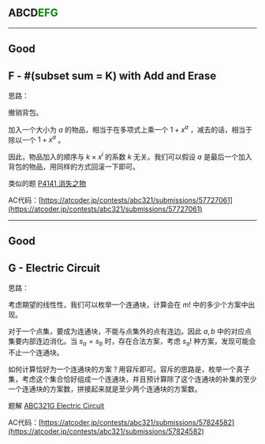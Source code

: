 ## ABCD<font color=green>EFG</font>

---

## Good

## F - #(subset sum = K) with Add and Erase

思路：

撤销背包。

加入一个大小为 $a$ 的物品，相当于在多项式上乘一个 $1+x^a$ ，减去的话，相当于除以一个 $1+x^a$ 。

因此，物品加入的顺序与 $k\times x^i$ 的系数 $k$ 无关。我们可以假设 $a$ 是最后一个加入背包的物品，用同样的方式回滚一下即可。

类似的题 [P4141 消失之物](https://www.luogu.com.cn/problem/P4141)

AC代码：[https://atcoder.jp/contests/abc321/submissions/57727061](https://atcoder.jp/contests/abc321/submissions/57727061)

---

## Good

## G - Electric Circuit

思路：

考虑期望的线性性，我们可以枚举一个连通块，计算会在 $m!$ 中的多少个方案中出现。

对于一个点集，要成为连通块，不能与点集外的点有连边。因此 $a, b$ 中的对应点集要内部连边消化。当 $s_a = s_b$ 时，存在合法方案，考虑 $s_a!$ 种方案，发现可能会不止一个连通块。

如何计算恰好为一个连通块的方案？用容斥即可。容斥的思路是，枚举一个真子集，考虑这个集合恰好组成一个连通块，并且预计算除了这个连通块的补集的至少一个连通块的方案数，拼接起来就是至少两个连通块的方案数。

题解 [ABC321G Electric Circuit](https://www.luogu.com.cn/article/b13s2j20)

AC代码：[https://atcoder.jp/contests/abc321/submissions/57824582](https://atcoder.jp/contests/abc321/submissions/57824582)